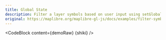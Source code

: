 ```yaml
---
title: Global State
description: Filter a layer symbols based on user input using setGlobalStateProperty().
original: https://maplibre.org/maplibre-gl-js/docs/examples/filter-symbols-using-global-state/
---
```


<script lang="ts">
  import Demo from "./Plain.svelte";
  import demoRaw from "./Plain.svelte?raw";
  import CodeBlock from "../../CodeBlock.svelte";
  let { shiki } = $props();
</script>

<Demo />

<CodeBlock content={demoRaw} {shiki} />
